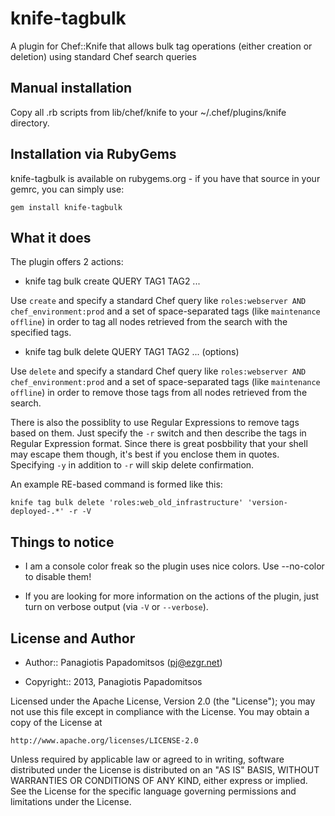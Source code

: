 knife-tagbulk
=============

A plugin for Chef::Knife that allows bulk tag operations (either creation or deletion) using standard Chef search queries

Manual installation
-------------------

Copy all .rb scripts from lib/chef/knife to your ~/.chef/plugins/knife directory.

Installation via RubyGems
-------------------------

knife-tagbulk is available on rubygems.org - if you have that source in your gemrc, you can simply use:

    gem install knife-tagbulk

What it does
------------

The plugin offers 2 actions:

* knife tag bulk create QUERY TAG1 TAG2 ...

Use `create` and specify a standard Chef query like `roles:webserver AND chef_environment:prod` and a set of space-separated
tags (like `maintenance offline`) in order to tag all nodes retrieved from the search with the specified tags.

* knife tag bulk delete QUERY TAG1 TAG2 ... (options)

Use `delete` and specify a standard Chef query like `roles:webserver AND chef_environment:prod` and a set of space-separated
tags (like `maintenance offline`) in order to remove those tags from all nodes retrieved from the search.

There is also the possiblity to use Regular Expressions to remove tags based on them. Just specify the `-r` switch and then
describe the tags in Regular Expression format. Since there is great posbbility that your shell may escape them though, it's
best if you enclose them in quotes. Specifying `-y` in addition to `-r` will skip delete confirmation.

An example RE-based command is formed like this:

    knife tag bulk delete 'roles:web_old_infrastructure' 'version-deployed-.*' -r -V

Things to notice
----------------

* I am a console color freak so the plugin uses nice colors. Use --no-color to disable them!

* If you are looking for more information on the actions of the plugin, just turn on verbose output (via `-V` or `--verbose`).

License and Author
------------------

* Author:: Panagiotis Papadomitsos (<pj@ezgr.net>)

* Copyright:: 2013, Panagiotis Papadomitsos

Licensed under the Apache License, Version 2.0 (the "License");
you may not use this file except in compliance with the License.
You may obtain a copy of the License at

    http://www.apache.org/licenses/LICENSE-2.0

Unless required by applicable law or agreed to in writing, software
distributed under the License is distributed on an "AS IS" BASIS,
WITHOUT WARRANTIES OR CONDITIONS OF ANY KIND, either express or implied.
See the License for the specific language governing permissions and
limitations under the License.
